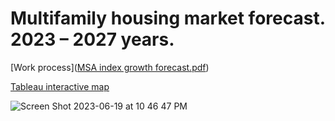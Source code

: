 # Multifamily housing market forecast. 2023 – 2027 years.

[Work process]([MSA index growth forecast.pdf](https://github.com/seemyon/multifamily-housing-market-forecast/blob/d1302e73f9bf54f5169edb67e579402dcb3e2752/MSA%20index%20growth%20forecast.pdf))

[Tableau interactive map](https://public.tableau.com/views/MSAyearlygrowthrate/ForecastMSA?:language=en-US&:display_count=n&:origin=viz_share_link)

![Screen Shot 2023-06-19 at 10 46 47 PM](https://github.com/seemyon/multifamily-housing-market-forecast/assets/36957201/b9363d74-2819-4ade-800b-a3cf0d8225d0)
